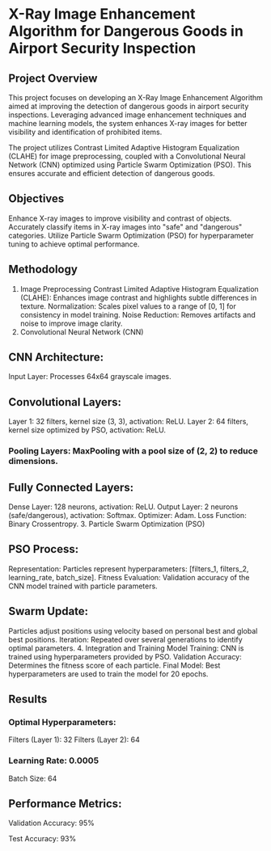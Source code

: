 # X-Ray Image Enhancement Algorithm for Dangerous Goods in Airport Security Inspection
## Project Overview
This project focuses on developing an X-Ray Image Enhancement Algorithm aimed at improving the detection of dangerous goods in airport security inspections. Leveraging advanced image enhancement techniques and machine learning models, the system enhances X-ray images for better visibility and identification of prohibited items.

The project utilizes Contrast Limited Adaptive Histogram Equalization (CLAHE) for image preprocessing, coupled with a Convolutional Neural Network (CNN) optimized using Particle Swarm Optimization (PSO). This ensures accurate and efficient detection of dangerous goods.

## Objectives
Enhance X-ray images to improve visibility and contrast of objects.
Accurately classify items in X-ray images into "safe" and "dangerous" categories.
Utilize Particle Swarm Optimization (PSO) for hyperparameter tuning to achieve optimal performance.
## Methodology
1. Image Preprocessing
Contrast Limited Adaptive Histogram Equalization (CLAHE): Enhances image contrast and highlights subtle differences in texture.
Normalization: Scales pixel values to a range of [0, 1] for consistency in model training.
Noise Reduction: Removes artifacts and noise to improve image clarity.
2. Convolutional Neural Network (CNN)
## CNN Architecture:
Input Layer: Processes 64x64 grayscale images.
## Convolutional Layers:
Layer 1: 32 filters, kernel size (3, 3), activation: ReLU.
Layer 2: 64 filters, kernel size optimized by PSO, activation: ReLU.
### Pooling Layers: MaxPooling with a pool size of (2, 2) to reduce dimensions.
## Fully Connected Layers:
Dense Layer: 128 neurons, activation: ReLU.
Output Layer: 2 neurons (safe/dangerous), activation: Softmax.
Optimizer: Adam.
Loss Function: Binary Crossentropy.
3. Particle Swarm Optimization (PSO)
## PSO Process:
Representation: Particles represent hyperparameters: [filters_1, filters_2, learning_rate, batch_size].
Fitness Evaluation: Validation accuracy of the CNN model trained with particle parameters.
## Swarm Update:
Particles adjust positions using velocity based on personal best and global best positions.
Iteration: Repeated over several generations to identify optimal parameters.
4. Integration and Training
Model Training: CNN is trained using hyperparameters provided by PSO.
Validation Accuracy: Determines the fitness score of each particle.
Final Model: Best hyperparameters are used to train the model for 20 epochs.
## Results
### Optimal Hyperparameters:
Filters (Layer 1): 32
Filters (Layer 2): 64
### Learning Rate: 0.0005
Batch Size: 64
## Performance Metrics:
Validation Accuracy: 95% 

Test Accuracy: 93%
